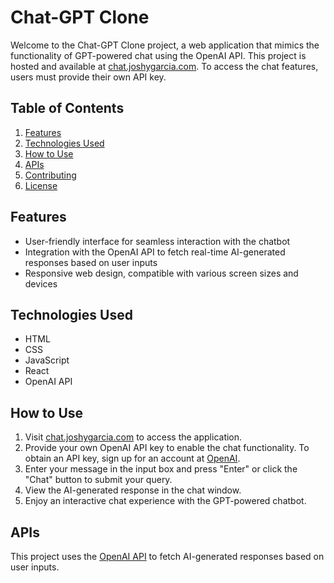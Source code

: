 # Chat-GPT Clone

Welcome to the Chat-GPT Clone project, a web application that mimics the functionality of GPT-powered chat using the OpenAI API. This project is hosted and available at [chat.joshygarcia.com](http://chat.joshygarcia.com). To access the chat features, users must provide their own API key.

## Table of Contents

1. [Features](#features)
2. [Technologies Used](#technologies-used)
3. [How to Use](#how-to-use)
4. [APIs](#apis)
5. [Contributing](#contributing)
6. [License](#license)

## Features

- User-friendly interface for seamless interaction with the chatbot
- Integration with the OpenAI API to fetch real-time AI-generated responses based on user inputs
- Responsive web design, compatible with various screen sizes and devices

## Technologies Used

- HTML
- CSS
- JavaScript
- React
- OpenAI API

## How to Use

1. Visit [chat.joshygarcia.com](http://chat.joshygarcia.com) to access the application.
2. Provide your own OpenAI API key to enable the chat functionality. To obtain an API key, sign up for an account at [OpenAI](https://beta.openai.com/signup/).
3. Enter your message in the input box and press "Enter" or click the "Chat" button to submit your query.
4. View the AI-generated response in the chat window.
5. Enjoy an interactive chat experience with the GPT-powered chatbot.

## APIs

This project uses the [OpenAI API](https://beta.openai.com/docs/) to fetch AI-generated responses based on user inputs.
